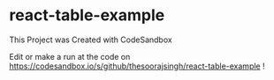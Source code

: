 # react-table-example
This Project was Created with CodeSandbox


Edit or make a run at the code on https://codesandbox.io/s/github/thesoorajsingh/react-table-example !
